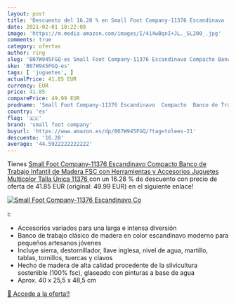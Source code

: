 ```yaml
---
layout: post
title: 'Descuento del 16.28 % en Small Foot Company-11376 Escandinavo  Co'
date: 2021-02-01 10:22:08
image: 'https://m.media-amazon.com/images/I/414wBqnI+JL._SL200_.jpg'
comments: true
category: ofertas
author: ring
slug: 'B07W945FGQ-es Small Foot Company-11376 Escandinavo Compacto Banco de...'
sku: 'B07W945FGQ-es'
tags: [ 'juguetes', ]
actualPrice: 41.85 EUR
currency: EUR
price: 41.85
comparePrice: 49.99 EUR
prodname: 'Small Foot Company-11376 Escandinavo  Compacto  Banco de Trabajo Infantil de Madera FSC  con Herramientas y Accesorios Juguetes  Multicolor  Talla Única  11376 '
country: 'es'
flag: '🇪🇸'
brand: 'small foot company'
buyurl: 'https://www.amazon.es/dp/B07W945FGQ/?tag=tolees-21'
descuento: '16.28'
average: '44.5922222222222'
---
```


Tienes [Small Foot Company-11376 Escandinavo  Compacto  Banco de Trabajo Infantil de Madera FSC  con Herramientas y Accesorios Juguetes  Multicolor  Talla Única  11376 ](https://www.amazon.es/dp/B07W945FGQ/?tag=tolees-21) con un 16.28 % de descuento con precio de oferta de 41.85 EUR (original: 49.99 EUR) en el siguiente enlace!

[![Small Foot Company-11376 Escandinavo  Co](https://m.media-amazon.com/images/I/414wBqnI+JL._SL200_.jpg)](https://www.amazon.es/dp/B07W945FGQ/?tag=tolees-21)

ℹ️:

- Accesorios variados para una larga e intensa diversión
- Banco de trabajo clásico de madera en color escandinavo moderno para pequeños artesanos jóvenes
- Incluye sierra, destornillador, llave inglesa, nivel de agua, martillo, tablas, tornillos, tuercas y clavos
- Hecho de madera de alta calidad procedente de la silvicultura sostenible (100% fsc), glaseado con pinturas a base de agua
- Aprox. 40 x 25,5 x 48,5 cm

[🛒 Accede a la oferta!!](https://www.amazon.es/dp/B07W945FGQ/?tag=tolees-21)
